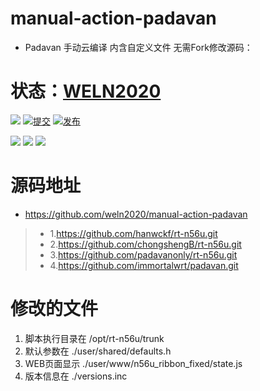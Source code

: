 # manual-action-padavan
- Padavan 手动云编译 内含自定义文件 无需Fork修改源码：

# 状态：[WELN2020](https://github.com/weln2020/manual-action-padavan)


[![](https://github.com/weln2020/manual-action-padavan/actions/workflows/Padavan.yml?label=源码)](https://github.com/weln2020/manual-action-padavan/blob/main/.github/workflows/Padavan.yml)
[![提交](https://img.shields.io/github/last-commit/weln2020/manual-action-padavan)](https://github.com/weln2020/manual-action-padavan/actions/workflows/Padavan.yml)
[![发布](https://img.shields.io/github/release-date/weln2020/manual-action-padavan)](https://github.com/weln2020/manual-action-padavan/releases)

![](https://img.shields.io/github/downloads/weln2020/manual-action-padavan/total?label=下载量)
[![](https://img.shields.io/github/repo-size/weln2020/manual-action-padavan?label=库大小)](https://github.com/weln2020/manual-action-padavan)
[![](https://img.shields.io/github/v/release/weln2020/manual-action-padavan?label=最新版本)](https://github.com/weln2020/manual-action-padavan/releases/latest)
# 
# 源码地址
- https://github.com/weln2020/manual-action-padavan
>- 1.https://github.com/hanwckf/rt-n56u.git
>- 2.https://github.com/chongshengB/rt-n56u.git
>- 3.https://github.com/padavanonly/rt-n56u.git
>- 4.https://github.com/immortalwrt/padavan.git

# 修改的文件
 1. 脚本执行目录在 /opt/rt-n56u/trunk
 2. 默认参数在 ./user/shared/defaults.h
 3. WEB页面显示 ./user/www/n56u_ribbon_fixed/state.js
 4. 版本信息在 ./versions.inc
